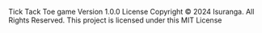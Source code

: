 Tick Tack Toe game
Version 1.0.0 License 
Copyright © 2024 Isuranga.
All Rights Reserved. 
This project is licensed under this MIT License